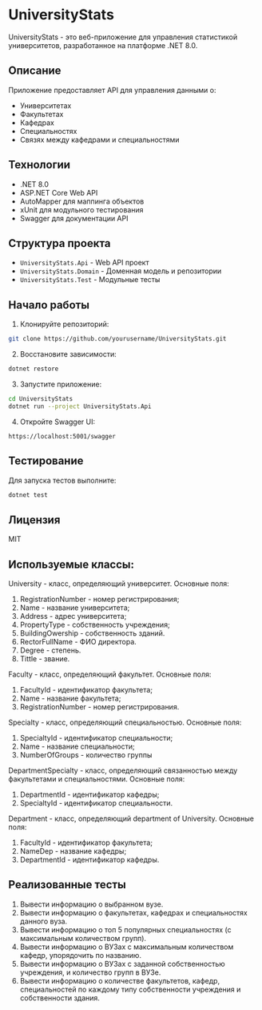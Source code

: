 # UniversityStats

UniversityStats - это веб-приложение для управления статистикой университетов, разработанное на платформе .NET 8.0.

## Описание

Приложение предоставляет API для управления данными о:
- Университетах
- Факультетах
- Кафедрах
- Специальностях
- Связях между кафедрами и специальностями

## Технологии

- .NET 8.0
- ASP.NET Core Web API
- AutoMapper для маппинга объектов
- xUnit для модульного тестирования
- Swagger для документации API

## Структура проекта

- `UniversityStats.Api` - Web API проект
- `UniversityStats.Domain` - Доменная модель и репозитории
- `UniversityStats.Test` - Модульные тесты

## Начало работы

1. Клонируйте репозиторий:
```bash
git clone https://github.com/yourusername/UniversityStats.git
```

2. Восстановите зависимости:
```bash
dotnet restore
```

3. Запустите приложение:
```bash
cd UniversityStats
dotnet run --project UniversityStats.Api
```

4. Откройте Swagger UI:
```
https://localhost:5001/swagger
```

## Тестирование

Для запуска тестов выполните:
```bash
dotnet test
```

## Лицензия

MIT

## Используемые классы:
University - класс, определяющий университет.
Основные поля:
1) RegistrationNumber - номер регистрирования;
2) Name - название университета;
3) Address - адрес университета;
4) PropertyType - собственность учреждения;
5) BuildingOwership - собственность зданий.
6) RectorFullName - ФИО директора.
7) Degree - степень.
8) Tittle - звание.

Faculty - класс, определяющий факультет.
Основные поля:
1) FacultyId - идентификатор факультета;
2) Name - название факультета;
3) RegistrationNumber - номер регистрирования.

Specialty - класс, определяющий специальностью.
Основные поля:
1) SpecialtyId - идентификатор специальности;
2) Name - название специальности;
3) NumberOfGroups - количество группы

DepartmentSpecialty - класс, определяющий связанностью между факультетами и специальностями.
Основные поля:
1) DepartmentId - идентификатор кафедры;
2) SpecialtyId - идентификатор специальности.


Department - класс, определяющий department of University.
Основные поля:
1) FacultyId - идентификатор факультета;
2) NameDep - название кафедры;
3) DepartmentId - идентификатор кафедры.

## Реализованные тесты
1) Вывести информацию о выбранном вузе.
2) Вывести информацию о факультетах, кафедрах и специальностях данного вуза.
3) Вывести информацию о топ 5 популярных специальностях (с максимальным количеством групп).
4) Вывести информацию о ВУЗах с максимальным количеством кафедр, упорядочить по названию.
5) Вывести информацию о ВУЗах с заданной собственностью учреждения, и количество групп в ВУЗе. 
6) Вывести информацию о количестве факультетов, кафедр, специальностей по каждому типу собственности учреждения и собственности здания.
